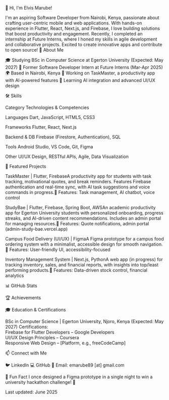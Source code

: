 👋 Hi, I'm Elvis Marube!

I'm an aspiring Software Developer from Nairobi, Kenya, passionate about crafting user-centric mobile and web applications. With hands-on experience in Flutter, React, Next.js, and Firebase, I love building solutions that boost productivity and engagement. Recently, I completed an internship at Future Interns, where I honed my skills in agile development and collaborative projects. Excited to create innovative apps and contribute to open source!
🌟 About Me

🎓 Studying BSc in Computer Science at Egerton University (Expected: May 2027)
💼 Former Software Developer Intern at Future Interns (Mar-Apr 2025)
🌍 Based in Nairobi, Kenya
🔭 Working on TaskMaster, a productivity app with AI-powered features
🌱 Learning AI integration and advanced UI/UX design

🛠️ Skills



Category
Technologies & Competencies



Languages
Dart, JavaScript, HTML5, CSS3


Frameworks
Flutter, React, Next.js


Backend & DB
Firebase (Firestore, Authentication), SQL


Tools
Android Studio, VS Code, Git, Figma


Other
UI/UX Design, RESTful APIs, Agile, Data Visualization



🚀 Featured Projects

TaskMaster | Flutter, FirebaseA productivity app for students with task tracking, motivational quotes, and break reminders. Features Firebase authentication and real-time sync, with AI task suggestions and voice commands in progress.🌟 Features: Task management, AI chatbot, voice control

StudyBae | Flutter, Firebase, Spring Boot, AWSAn academic productivity app for Egerton University students with personalized onboarding, progress streaks, and AI-driven content recommendations. Includes an admin portal for managing resources.🌟 Features: Quote notifications, admin portal (admin-study-bae.vercel.app)

Campus Food Delivery (UI/UX) | FigmaA Figma prototype for a campus food ordering system with a minimalist, accessible design for smooth navigation.🌟 Features: User-friendly UI, accessibility-focused

Inventory Management System | Next.js, PythonA web app (in progress) for tracking inventory, sales, and financial reports, with insights into top/least performing products.🌟 Features: Data-driven stock control, financial analytics


📊 GitHub Stats

🏆 Achievements

🎓 Education & Certifications

BSc in Computer Science | Egerton University, Njoro, Kenya (Expected: May 2027)
Certifications:  
Firebase for Flutter Developers – Google Developers  
UI/UX Design Principles – Coursera  
Responsive Web Design – [Platform, e.g., freeCodeCamp]



📫 Connect with Me

🐦 LinkedIn
💻 GitHub
📧 Email: emarube89 [at] gmail.com

🎉 Fun Fact
I once designed a Figma prototype in a single night to win a university hackathon challenge! 🚀

Last updated: June 2025
